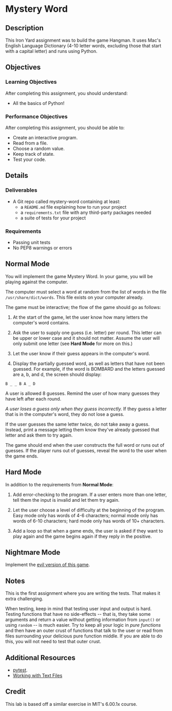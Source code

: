 # Mystery Word

## Description

This Iron Yard assignment was to build the game Hangman. It uses Mac's English Language Dictionary (4-10 letter words, excluding those that start with a capital letter) and runs using Python.



## Objectives

### Learning Objectives

After completing this assignment, you should understand:

* All the basics of Python!

### Performance Objectives

After completing this assignment, you should be able to:

* Create an interactive program.
* Read from a file.
* Choose a random value.
* Keep track of state.
* Test your code.

## Details

### Deliverables

* A Git repo called mystery-word containing at least:
  * a `README.md` file explaining how to run your project
  * a `requirements.txt` file with any third-party packages needed
  * a suite of tests for your project

### Requirements  

* Passing unit tests
* No PEP8 warnings or errors

## Normal Mode

You will implement the game Mystery Word. In your game, you will be playing
against the computer.

The computer must select a word at random from the list of words in the file
`/usr/share/dict/words`. This file exists on your computer already.

The game must be interactive; the flow of the game should go as follows:

1. At the start of the game, let the user know how many letters the computer's
word contains.

2. Ask the user to supply one guess (i.e. letter) per round. This letter can be
upper or lower case and it should not matter. Assume the user will only submit
one letter (see **Hard Mode** for more on this.)

3. Let the user know if their guess appears in the computer's word.

4. Display the partially guessed word, as well as letters that have not been
guessed. For example, if the word is BOMBARD and the letters guessed are a, b,
and d, the screen should display:

```
B _ _ B A _ D
```

A user is allowed 8 guesses. Remind the user of how many guesses they have left
after each round.

*A user loses a guess only when they guess incorrectly.* If they guess a letter
that is in the computer's word, they do not lose a guess.

If the user guesses the same letter twice, do not take away a guess. Instead,
print a message letting them know they've already guessed that letter and ask
them to try again.

The game should end when the user constructs the full word or runs out of
guesses. If the player runs out of guesses, reveal the word to the user when
the game ends.

## Hard Mode

In addition to the requirements from **Normal Mode**:

1. Add error-checking to the program. If a user enters more than one letter,
tell them the input is invalid and let them try again.

2. Let the user choose a level of difficulty at the beginning of the program.
Easy mode only has words of 4-6 characters; normal mode only has words of 6-10
characters; hard mode only has words of 10+ characters.

3. Add a loop so that when a game ends, the user is asked if they want to play
again and the game begins again if they reply in the positive.

## Nightmare Mode

Implement the [evil version of this game](http://nifty.stanford.edu/2011/schwarz-evil-hangman/).

## Notes

This is the first assignment where you are writing the tests. That makes it
extra challenging.

When testing, keep in mind that testing user input and output is hard. Testing
functions that have no side-effects -- that is, they take some arguments and
return a value without getting information from `input()` or using `random` --
is much easier. Try to keep all your logic in _pure functions_ and then have an
outer crust of functions that talk to the user or read from files surrounding
your delicious pure function middle. If you are able to do this, you will not
need to test that outer crust.

## Additional Resources

* [pytest](http://pytest.org/latest/).
* [Working with Text Files](https://opentechschool.github.io/python-data-intro/core/text-files.html)

## Credit

This lab is based off a similar exercise in MIT's 6.00.1x course.
